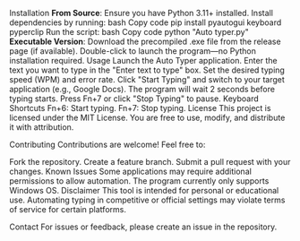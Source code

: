 Installation
**From Source**:
Ensure you have Python 3.11+ installed.
Install dependencies by running:
bash
Copy code
pip install pyautogui keyboard pyperclip
Run the script:
bash
Copy code
python "Auto typer.py"
**Executable Version**:
Download the precompiled .exe file from the release page (if available).
Double-click to launch the program—no Python installation required.
Usage
Launch the Auto Typer application.
Enter the text you want to type in the "Enter text to type" box.
Set the desired typing speed (WPM) and error rate.
Click "Start Typing" and switch to your target application (e.g., Google Docs).
The program will wait 2 seconds before typing starts.
Press Fn+7 or click "Stop Typing" to pause.
Keyboard Shortcuts
Fn+6: Start typing.
Fn+7: Stop typing.
License
This project is licensed under the MIT License. You are free to use, modify, and distribute it with attribution.

Contributing
Contributions are welcome! Feel free to:

Fork the repository.
Create a feature branch.
Submit a pull request with your changes.
Known Issues
Some applications may require additional permissions to allow automation.
The program currently only supports Windows OS.
Disclaimer
This tool is intended for personal or educational use. Automating typing in competitive or official settings may violate terms of service for certain platforms.

Contact
For issues or feedback, please create an issue in the repository.
